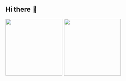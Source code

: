 ## Hi there 👋

<!--
**xinyue296/xinyue296** is a ✨ _special_ ✨ repository because its `README.md` (this file) appears on your GitHub profile.

Here are some ideas to get you started:

- 🔭 I’m currently working on ...
- 🌱 I’m currently learning ...
- 👯 I’m looking to collaborate on ...
- 🤔 I’m looking for help with ...
- 💬 Ask me about ...
- 📫 How to reach me: ...
- 😄 Pronouns: ...
- ⚡ Fun fact: ...
-->
<p align="left">  
  <img height="180em" src="https://github-readme-stats-topaz-two-25.vercel.app/api?username=xinyue296&theme=tokyonight&show_icons=true&count_private=true&include_orgs=true" />
  <img height="180em" src="https://github-readme-stats-cindy-taos-projects.vercel.app/api/top-langs/?username=xinyue296&theme=tokyonight&count_private=true&include_orgs=true&include_orgs=true&layout=compact" />
</p>
